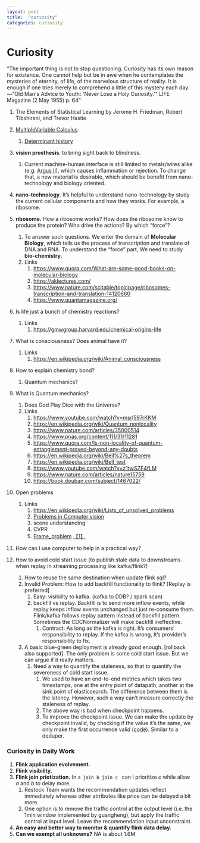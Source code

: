 ```yaml
---
layout: post
title:  "curiosity"
categories: curiosity 
---
```


# Curiosity

“The important thing is not to stop questioning. Curiosity has its own reason for existence. One cannot help but be in awe when he contemplates the mysteries of eternity, of life, of the marvelous structure of reality. It is enough if one tries merely to comprehend a little of this mystery each day.
—"Old Man's Advice to Youth: 'Never Lose a Holy Curiosity.'" LIFE Magazine (2 May 1955) p. 64”



1. The Elements of Statistical Learning by Jerome H. Friedman, Robert Tibshirani, and Trevor Hastie
2. [MultipleVariable Calculus](https://ocw.mit.edu/courses/mathematics/18-02sc-multivariable-calculus-fall-2010/syllabus/)
    1. [Determinant history](https://www.youtube.com/watch?v=Vg1e2FEpf9w)




1. **vision prosthesis**. to bring sight back to blindness. 
    1. Current machine-human interface is still limited to metals/wires alike (e.g. [Argus II](https://en.wikipedia.org/wiki/Argus_retinal_prosthesis)), which causes inflammation or rejection. To change that, a new material is desirable, which should be benefit from nano-technology and biology oriented.
2. **nano-technology**. It’s helpful to understand nano-technology by study the current cellular components and how they works. For example, a ribosome.
3. **ribosome.** How a ribosome works? How does the ribosome know to produce the protein? Who drive the actions? By which “force”?
    1. To answer such questions. We enter the domain of **Molecular Biology**, which tells us the process of transcription and translate of DNA and RNA. To understand the “force” part, We need to study **bio-chemistry.**
    2. Links
        1. https://www.quora.com/What-are-some-good-books-on-molecular-biology
        2. https://aklectures.com/
        3. https://www.nature.com/scitable/topicpage/ribosomes-transcription-and-translation-14120660
        4. https://www.quantamagazine.org/
4. Is life just a bunch of chemistry reactions?
    1. Links
        1. https://gmwgroup.harvard.edu/chemical-origins-life
5. What is consciousness? Does animal have it?
    1. Links
        1. https://en.wikipedia.org/wiki/Animal_consciousness
6. How to explain chemistry bond?
    1. Quantum mechanics?
7. What is Quantum mechanics?
    1. Does God Play Dice with the Universe?
    2. Links
        1. https://www.youtube.com/watch?v=msrl597rKKM
        2. https://en.wikipedia.org/wiki/Quantum_nonlocality
        3. https://www.nature.com/articles/35000514
        4. https://www.pnas.org/content/111/31/11281
        5. https://www.quora.com/Is-non-locality-of-quantum-entanglement-proved-beyond-any-doubts
        6. https://en.wikipedia.org/wiki/Bell%27s_theorem
        7. https://en.wikipedia.org/wiki/Bell_test
        8. https://www.youtube.com/watch?v=z1twSZF4fLM
        9. https://www.nature.com/articles/nature15759
        10. https://book.douban.com/subject/1467022/
8. Open problems
    1. Links
        1. https://en.wikipedia.org/wiki/Lists_of_unsolved_problems
        2. [Problems in Computer vision](https://www.youtube.com/watch?v=tOiwKqyocI8)
        3. scene understanding
        4. CVPR
        5. [Frame_problem](https://en.wikipedia.org/wiki/Frame_problem) [【1】](https://medium.com/@jockeyng/%E6%A1%86%E6%9E%B6%E5%95%8F%E9%A1%8C-1686bda35d7b)
9. How can I use computer to help in a practical way?
10. How to avoid cold start issue (to publish stale data to downstreams when replay in streaming processing like kafka/flink?)
    1. How to reuse the same destination when update flink sql?
    2. Invalid Problem: How to add backfill functionality to flink? [Replay is preferred]
        1. Easy: visibility to kafka. (kafka to DDB? / spark scan)
        2. backfill vs replay. Backfill is to send more inflow events, while replay keeps inflow events unchanged but just re-consume them. Flink/kafka follows replay pattern instead of backfill pattern. Sometimes the CDCNormalizer will make backfill ineffective.
            1. Contract: As long as the kafka is right. It’s consumers’ responsibility to replay. If the kafka is wrong, It’s provider’s responsibility to fix.
    3. A basic blue-green deployment is already good enough. [rollback also supported]. The only problem is some cold start issue. But we can argue if it really matters.
        1. Need a way to quantify the staleness, so that to quantify the severeness of cold start issue.
            1. We used to have an end-to-end metrics which takes two timestamps, one at the entry point of datapath, another at the sink point of elasticsearch. The difference between them is the latency. However, such a way can’t measure correctly the staleness of replay.
            2. The above way is bad when checkpoint happens.
            3. To improve the checkpoint issue. We can make the update by checkpoint invalid, by checking if the value it’s the same, we only make the first occurrence valid ([code](https://code.amazon.com/packages/ICatFlinkUDF/blobs/mainline/--/src/main/java/com/amazon/icat/udf/LatencyUDF.java)). Similar to a deduper. 

### Curiosity in Daily Work

1. **Flink application evolvement.**
2. **Flink visibility.**
3. **Flink join priotization.** In `a join b join c ` can I prioritize *c* while allow *a* and *b* to delay more. 
    1. Restock Team wants the recommendation updates reflect immediately whereas other attributes like price can be delayed a bit more.
    2. One option is to remove the traffic control at the output level (i.e. the 1min window implemented by guangheng), but apply the traffic control at input level. Leave the recommendation input unconstraint.
4. **An easy and better way to monitor & quantify flink data delay.**
5. **Can we exempt all unknowns?** NA is about 1.6M.







